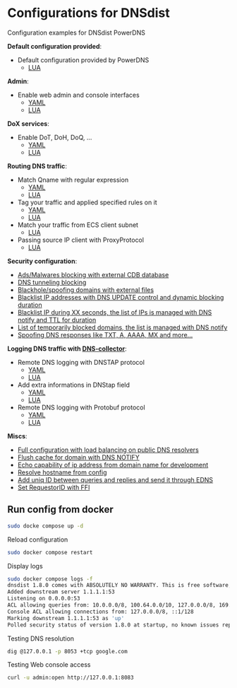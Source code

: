 # Configurations for DNSdist

Configuration examples for DNSdist PowerDNS

**Default configuration provided**:

- Default configuration provided by PowerDNS
    * [LUA](./lua/default_config.lua)

**Admin**:

- Enable web admin and console interfaces
    * [YAML](./yaml/admin_config.yml)
    * [LUA](./lua/admin_config.lua)

**DoX services**:

- Enable DoT, DoH, DoQ, ...
    * [YAML](./yaml/services_dox.yml)
    * [LUA](./lua/services_dox.lua)

**Routing DNS traffic**:

- Match Qname with regular expression
    * [YAML](./yaml/routing_regex.yml)
    * [LUA](./lua/routing_regex.lua)
- Tag your traffic and applied specified rules on it
    * [YAML](./yaml/routing_tag_traffic.yml)
    * [LUA](./lua/routing_tag_traffic.lua)
- Match your traffic from ECS client subnet
    * [LUA](./lua/decode_ecs.lua)
- Passing source IP client with ProxyProtocol
    * [LUA](./lua/routing_add_proxyprotocol.lua)

**Security configuration**:

- [Ads/Malwares blocking with external CDB database](./lua/security_blacklist_cdb.lua)
- [DNS tunneling blocking](./lua/security_blocking_dnstunneling.lua)
- [Blackhole/spoofing domains with external files](./lua/security_blackhole_domains.lua)
- [Blacklist IP addresses with DNS UPDATE control and dynamic blocking duration](./lua/security_blacklist_ip_dnsupdate.lua)
- [Blacklist IP during XX seconds, the list of IPs is managed with DNS notify and TTL for duration](./lua/security_blacklist_ip_notify.lua)
- [List of temporarily blocked domains, the list is managed with DNS notify](./lua/security_blocklist_domains.lua)
- [Spoofing DNS responses like TXT, A, AAAA, MX and more...](./lua/security_spoofing_qtype.lua)

**Logging DNS traffic with [DNS-collector](https://github.com/dmachard/DNS-collector)**:

- Remote DNS logging with DNSTAP protocol 
    * [YAML](./yaml/logging_dnstap.yml)
    * [LUA](./lua/logging_dnstap.lua)
- Add extra informations in DNStap field
    * [YAML](./yaml/logging_dnstap_extra.yml)
    * [LUA](./lua/logging_dnstap_extra.lua)
- Remote DNS logging with Protobuf protocol
    * [YAML](./yaml/logging_protobuf.yml)
    * [LUA](./lua/logging_protobuf.lua)

**Miscs**:

- [Full configuration with load balancing on public DNS resolvers](./lua/miscs_basic_config.lua)
- [Flush cache for domain with DNS NOTIFY](./lua/miscs_cache_flush_notify.lua)
- [Echo capability of ip address from domain name for development](./lua/miscs_echoip.lua)
- [Resolve hostname from config](./lua/miscs_resolve_hostname.lua)
- [Add uniq ID between queries and replies and send it through EDNS ](./lua/miscs_add_uniqid.lua)
- [Set RequestorID with FFI](./lua/miscs_ffi_requestorid.lua)

## Run config from docker

```bash
sudo docke compose up -d
```

Reload configuration

```bash
sudo docker compose restart
```

Display logs

```bash
sudo docker compose logs -f
dnsdist 1.8.0 comes with ABSOLUTELY NO WARRANTY. This is free software, and you are welcome to redistribute it according to the terms of the GPL version 2
Added downstream server 1.1.1.1:53
Listening on 0.0.0.0:53
ACL allowing queries from: 10.0.0.0/8, 100.64.0.0/10, 127.0.0.0/8, 169.254.0.0/16, 172.16.0.0/12, 192.168.0.0/16, ::1/128, fc00::/7, fe80::/10
Console ACL allowing connections from: 127.0.0.0/8, ::1/128
Marking downstream 1.1.1.1:53 as 'up'
Polled security status of version 1.8.0 at startup, no known issues reported: OK
```

Testing DNS resolution

```bash
dig @127.0.0.1 -p 8053 +tcp google.com
```

Testing Web console access

```bash
curl -u admin:open http://127.0.0.1:8083
```
